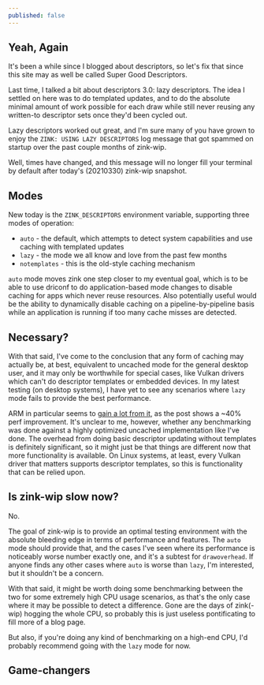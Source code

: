 ```yaml
---
published: false
---
```

## Yeah, Again

It's been a while since I blogged about descriptors, so let's fix that since this site may as well be called Super Good Descriptors.

Last time, I talked a bit about descriptors 3.0: lazy descriptors. The idea I settled on here was to do templated updates, and to do the absolute minimal amount of work possible for each draw while still never reusing any written-to descriptor sets once they'd been cycled out.

Lazy descriptors worked out great, and I'm sure many of you have grown to enjoy the `ZINK: USING LAZY DESCRIPTORS` log message that got spammed on startup over the past couple months of zink-wip.

Well, times have changed, and this message will no longer fill your terminal by default after today's (20210330) zink-wip snapshot.

## Modes
New today is the `ZINK_DESCRIPTORS` environment variable, supporting three modes of operation:
* `auto` - the default, which attempts to detect system capabilities and use caching with templated updates
* `lazy` - the mode we all know and love from the past few months
* `notemplates` - this is the old-style caching mechanism

`auto` mode moves zink one step closer to my eventual goal, which is to be able to use driconf to do application-based mode changes to disable caching for apps which never reuse resources. Also potentially useful would be the ability to dynamically disable caching on a pipeline-by-pipeline basis while an application is running if too many cache misses are detected.

## Necessary?
With that said, I've come to the conclusion that any form of caching may actually be, at best, equivalent to uncached mode for the general desktop user, and it may only be worthwhile for special cases, like Vulkan drivers which can't do descriptor templates or embedded devices. In my latest testing (on desktop systems), I have yet to see any scenarios where `lazy` mode fails to provide the best performance.

ARM in particular seems to [gain a lot from it](https://community.arm.com/developer/tools-software/graphics/b/blog/posts/vulkan-descriptor-and-buffer-management), as the post shows a ~40% perf improvement. It's unclear to me, however, whether any benchmarking was done against a highly optimized uncached implementation like I've done. The overhead from doing basic descriptor updating without templates is definitely significant, so it might just be that things are different now that more functionality is available. On Linux systems, at least, every Vulkan driver that matters supports descriptor templates, so this is functionality that can be relied upon.

## Is zink-wip slow now?
No.

The goal of zink-wip is to provide an optimal testing environment with the absolute bleeding edge in terms of performance and features. The `auto` mode should provide that, and the cases I've seen where its performance is noticeably worse number exactly one, and it's a subtest for `drawoverhead`. If anyone finds any other cases where `auto` is worse than `lazy`, I'm interested, but it shouldn't be a concern.

With that said, it might be worth doing some benchmarking between the two for some extremely high CPU usage scenarios, as that's the only case where it may be possible to detect a difference. Gone are the days of zink(-wip) hogging the whole CPU, so probably this is just useless pontificating to fill more of a blog page.

But also, if you're doing any kind of benchmarking on a high-end CPU, I'd probably recommend going with the `lazy` mode for now.

## Game-changers
